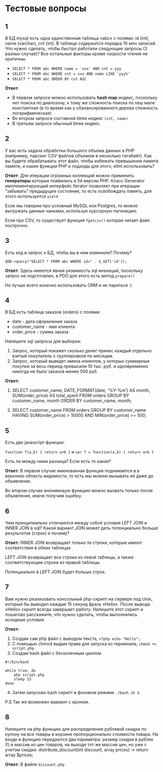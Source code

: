 # Тестовые вопросы

## 1
В БД mysql  есть одна единственная таблица «abc» с полями: id (int), name (varchar), cnt (int). В таблице содержится порядка 10 млн записей. Что нужно сделать, чтобы быстро работали следующие запросы (3 разных случая)? Все остальные факторы кроме скорости чтения не критичны.
   - ```SELECT * FROM abc WHERE name = 'xxx' AND cnt = yyy```
   - ```SELECT * FROM abc WHERE cnt = xxx AND name LIKE 'yyy%'```
   - ```SELECT * FROM abc ORDER BY cnt ASC```
   
**Ответ**:
- В первом запросе можно использовать **hash map** индекс, поскольку нет поиска по диапозону, к тому же сложность поиска по хеш мапе константная (в то время как у сбалансированного дерева сложность логарифмическая)
- Во втором запросе составной btree индекс ```(cnt, name)```
- В третьем запросе обычный btree индекс.

## 2
У вас есть задача обработки большого объема данных в PHP (например, парсинг CSV-файлов объемом в несколько гигабайт). Как вы будете обрабатывать этот файл, чтобы избежать превышения лимита памяти, и какие функции PHP и подходы для этого, eltnt использовать?

**Ответ**: Для итерации огромных коллекций можно применить **генераторы** которые появились в 5й версии PHP. Класс Generator имплементирующий интерфейс Iterator позволяет при итерации "забывать" предыдущее состояние, то есть освобождать память, для этого используется ```yield```

Если мы говорим про условный MySQL или Postgres, то можно выгружать данные чанками, используя курсорную пагинацию.

Если про CSV, то существует функция ```fgetcsv()``` которая читает файл построчно.

## 3
Есть код и запрос к БД, чтобы вы в нем изменили? Почему?

```$DB->query("SELECT * FROM abc WHERE id=" . $_GET['id']);```

**Ответ**: Здесь имеется явная уязвимость sql инъекций, поскольку запрос не подготовлен, в PDO для этого есть метод `prepare()`

Но лучше всего конечно использовать ORM и не париться :)

## 4
В БД есть таблица заказов (orders) с полями:
- date - дата оформления заказа
- customer_name - имя клиента
- order_price - сумма заказа


Напишите sql запросы для выборки:
1. Запрос, который покажет сколько денег принес каждый отдельно взятый покупатель с группировкой по месяцам.
2. Запрос, который выведет  имена клиентов, у которых суммарные покупки за весь период превысили 10 тыс. руб. и одновременно никогда не было заказов менее 500 руб.

**Ответ:** 
1. SELECT customer_name, DATE_FORMAT(date, '%Y-%m') AS month,
   SUM(order_price) AS total_spent FROM orders GROUP BY
   customer_name, month ORDER BY customer_name, month;

2. SELECT customer_name FROM
   orders GROUP BY customer_name HAVING SUM(order_price) > 10000 AND MIN(order_price) >= 500;


## 5
Есть две javascript-функции:

```function f(a,b) { return a+b }```
и ```var f = function(a,b) { return a+b }```

Есть ли между ними разница? Если есть то какая?

**Ответ**: В первом случае именованная функция поднимается в в верхнюю область видимости, то есть мы можем вызывать её даже до объявления.

Во втором случае анонимнаую функцию можно вызвать только после объявления, иначе получим ошибку.

## 6
Чем принципиально отличаются между собой условия LEFT JOIN и INNER JOIN в sql? Какой вариант JOIN может дать потенциально больше результатов (строк) и почему?

**Ответ:** INNER JOIN возвращает только те строки, которые имеют соответствия в обеих таблицах

LEFT JOIN возвращает все строки из левой таблицы, а также соответствующие строки из правой таблицы.

Потенциально в LEFT JOIN будет больше строк.

## 7
Вам нужно реализовать консольный php-скрипт на сервере под Unix, который бы выводил каждые 15 секунд фразу «Hello». После вывода «Hello» скрипт всегда завершает работу. Напишите этот скрипт и пошагово расскажите, что нужно сделать, чтобы выполнялись исходные условия. 

**Ответ:** 
1. Создам сам php файл с выводом текста, ```<?php echo "Hello";```
2. С помощью chmod выдам права для запуска из терминала, ```chmod +x script.php```
3. Создам bash файл с бесконечным циклом

```
#!/bin/bash

while true; do
    php script.php
    sleep 15
done
```

4. Затем запускаю bash скрипт в фоновом режиме ```./bash.sh &```

P.S Так же возможен вариант с кроном.

## 8

Напишите на php функцию для распределения рублевой скидки по купону на все товары в корзине пропорционально стоимости товара. На входе в функцию передаются два параметра: размер скидки в рублях (!) и массив из цен товаров, на выходе тот же массив цен, но уже с учетом скидки: distribute_discount(int discount, array prices) → return array $prices;

**Ответ:** В файле ```discount.php```





